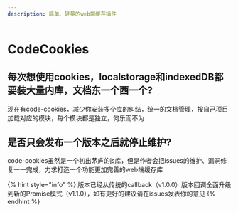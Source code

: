 ```yaml
---
description: 简单、轻量的web端缓存插件
---
```


# CodeCookies

## 每次想使用cookies，localstorage和indexedDB都要装大量内库，文档东一个西一个?

现在有code-cookies，减少你安装多个库的纠结，统一的文档管理，按自己项目加载对应的模块，每个模块都是独立，何乐而不为

## 是否只会发布一个版本之后就停止维护?

code-cookies虽然是一个初出茅庐的js库，但是作者会把issues的维护、漏洞修复一一完成，力求打造一个功能更加完善的web端缓存库

{% hint style="info" %}
版本已经从传统的callback（v1.0.0）版本回调全面升级到新的Promise模式（v1.1.0），如有更好的建议请在issues发表你的意见
{% endhint %}



